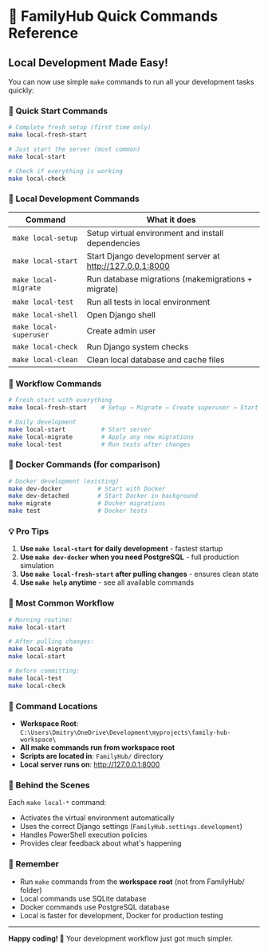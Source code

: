 # 🚀 FamilyHub Quick Commands Reference

## Local Development Made Easy! 

You can now use simple `make` commands to run all your development tasks quickly:

### 🏁 Quick Start Commands

```bash
# Complete fresh setup (first time only)
make local-fresh-start

# Just start the server (most common)
make local-start

# Check if everything is working
make local-check
```

### 🔧 Local Development Commands

| Command | What it does |
|---------|-------------|
| `make local-setup` | Setup virtual environment and install dependencies |
| `make local-start` | Start Django development server at http://127.0.0.1:8000 |
| `make local-migrate` | Run database migrations (makemigrations + migrate) |
| `make local-test` | Run all tests in local environment |
| `make local-shell` | Open Django shell |
| `make local-superuser` | Create admin user |
| `make local-check` | Run Django system checks |
| `make local-clean` | Clean local database and cache files |

### 🔄 Workflow Commands

```bash
# Fresh start with everything
make local-fresh-start    # Setup → Migrate → Create superuser → Start server

# Daily development
make local-start          # Start server
make local-migrate        # Apply any new migrations
make local-test           # Run tests after changes
```

### 🐳 Docker Commands (for comparison)

```bash
# Docker development (existing)
make dev-docker          # Start with Docker
make dev-detached        # Start Docker in background
make migrate             # Docker migrations
make test                # Docker tests
```

### 💡 Pro Tips

1. **Use `make local-start` for daily development** - fastest startup
2. **Use `make dev-docker` when you need PostgreSQL** - full production simulation
3. **Use `make local-fresh-start` after pulling changes** - ensures clean state
4. **Use `make help` anytime** - see all available commands

### 🎯 Most Common Workflow

```bash
# Morning routine:
make local-start

# After pulling changes:
make local-migrate
make local-start

# Before committing:
make local-test
make local-check
```

### 📍 Command Locations

- **Workspace Root**: `C:\Users\Dmitry\OneDrive\Development\myprojects\family-hub-workspace\`
- **All make commands run from workspace root**
- **Scripts are located in**: `FamilyHub/` directory
- **Local server runs on**: http://127.0.0.1:8000

### 🔧 Behind the Scenes

Each `make local-*` command:
- Activates the virtual environment automatically
- Uses the correct Django settings (`FamilyHub.settings.development`)
- Handles PowerShell execution policies
- Provides clear feedback about what's happening

### 🚨 Remember

- Run `make` commands from the **workspace root** (not from FamilyHub/ folder)
- Local commands use SQLite database
- Docker commands use PostgreSQL database
- Local is faster for development, Docker for production testing

---

**Happy coding! 🎉** Your development workflow just got much simpler.
